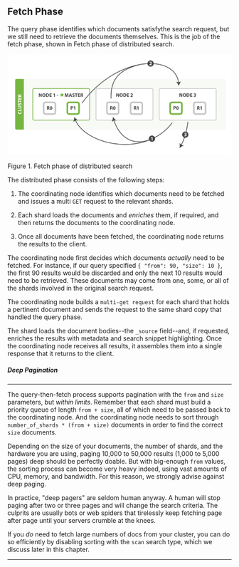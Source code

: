 ## Fetch Phase

The query phase identifies which documents satisfy<!--((("distributed search execution", "fetch phase")))((("fetch phase of distributed search"))) -->the search request, but we
still need to retrieve the documents themselves. This is the job of the fetch
phase, shown in Fetch phase of distributed search.

![Fetch phase of distributed search](../images/elas_0902.png)

Figure 1. Fetch phase of distributed search


The distributed phase consists of the following steps:

1. The coordinating node identifies which documents need to be fetched and
   issues a multi `GET` request to the relevant shards.

2. Each shard loads the documents and _enriches_ them, if required, and then
   returns the documents to the coordinating node.

3. Once all documents have been fetched, the coordinating node returns the
   results to the client.

The coordinating node first decides which documents _actually_ need to be
fetched. For instance, if our query specified `{ "from": 90, "size": 10 }`,
the first 90 results would be discarded and only the next 10 results would
need to be retrieved. These documents may come from one, some, or all of the
shards involved in the original search request.

The coordinating node builds a `multi-get request` for
each shard that holds a pertinent document and sends the request to the same
shard copy that handled the query phase.

The shard loads the document bodies--the `_source` field--and, if
requested, enriches the results with metadata and search snippet highlighting.
Once the coordinating node receives all results, it assembles them into a
single response that it returns to the client.

##### Deep Pagination
****

The query-then-fetch process supports pagination with the `from` and `size`
parameters, but _within limits_. <!--((("size parameter")))((("from parameter")))((("pagination", "supported by query-then-fetch process")))((("deep paging, problems with")))--> Remember that each shard must build a priority
queue of length `from + size`, all of which need to be passed back to
the coordinating node. And the coordinating node needs to sort through
`number_of_shards * (from + size)` documents in order to find the correct
`size` documents.

Depending on the size of your documents, the number of shards, and the
hardware you are using, paging 10,000 to 50,000 results (1,000 to 5,000 pages)
deep should be perfectly doable. But with big-enough `from` values, the
sorting process can become very heavy indeed, using vast amounts of CPU,
memory, and bandwidth.  For this reason, we strongly advise against deep paging.

In practice, "deep pagers" are seldom human anyway.  A human will stop
paging after two  or three pages and will change the search criteria. The
culprits are usually bots or web spiders that tirelessly keep fetching page
after page until your servers crumble at the knees.

If you _do_ need to fetch large numbers of docs from your cluster, you can
do so efficiently by disabling sorting with the `scan` search type,
which we discuss later in this chapter.

****
<!--
=== Fetch Phase

The query phase identifies which documents satisfy((("distributed search execution", "fetch phase")))((("fetch phase of distributed search"))) the search request, but we
still need to retrieve the documents themselves. This is the job of the fetch
phase, shown in <<img-distrib-fetch>>.

[[img-distrib-fetch]]
.Fetch phase of distributed search
image::images/elas_0902.png["Fetch Phase of distributed search"]

The distributed phase consists of the following steps:

1. The coordinating node identifies which documents need to be fetched and
   issues a multi `GET` request to the relevant shards.

2. Each shard loads the documents and _enriches_ them, if required, and then
   returns the documents to the coordinating node.

3. Once all documents have been fetched, the coordinating node returns the
   results to the client.

The coordinating node first decides which documents _actually_ need to be
fetched. For instance, if our query specified `{ "from": 90, "size": 10 }`,
the first 90 results would be discarded and only the next 10 results would
need to be retrieved. These documents may come from one, some, or all of the
shards involved in the original search request.

The coordinating node builds a <<distrib-multi-doc,multi-get request>> for
each shard that holds a pertinent document and sends the request to the same
shard copy that handled the query phase.

The shard loads the document bodies--the `_source` field--and, if
requested, enriches the results with metadata and
<<highlighting-intro,search snippet highlighting>>.
Once the coordinating node receives all results, it assembles them into a
single response that it returns to the client.

.Deep Pagination
****

The query-then-fetch process supports pagination with the `from` and `size`
parameters, but _within limits_. ((("size parameter")))((("from parameter")))((("pagination", "supported by query-then-fetch process")))((("deep paging, problems with"))) Remember that each shard must build a priority
queue of length `from + size`, all of which need to be passed back to
the coordinating node. And the coordinating node needs to sort through
`number_of_shards * (from + size)` documents in order to find the correct
`size` documents.

Depending on the size of your documents, the number of shards, and the
hardware you are using, paging 10,000 to 50,000 results (1,000 to 5,000 pages)
deep should be perfectly doable. But with big-enough `from` values, the
sorting process can become very heavy indeed, using vast amounts of CPU,
memory, and bandwidth.  For this reason, we strongly advise against deep paging.

In practice, ``deep pagers'' are seldom human anyway.  A human will stop
paging after two  or three pages and will change the search criteria. The
culprits are usually bots or web spiders that tirelessly keep fetching page
after page until your servers crumble at the knees.

If you _do_ need to fetch large numbers of docs from your cluster, you can
do so efficiently by disabling sorting with the `scan` search type,
which we discuss <<scan-scroll,later in this chapter>>.

****

-->
